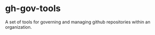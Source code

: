 # gh-gov-tools
A set of tools for governing and managing github repositories within an organization.
